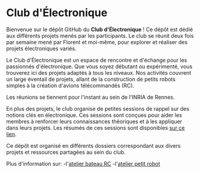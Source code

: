 # Club d'Électronique

Bienvenue sur le dépôt GitHub du **Club d'Électronique** ! Ce dépôt est dédié aux différents projets menés par les participants. Le club se réunit deux fois par semaine mené par Florent et moi-même, pour explorer et réaliser des projets électroniques variés.

Le Club d'Électronique est un espace de rencontre et d'échange pour les passionnés d'électronique. Que vous soyez débutant ou expérimenté, vous trouverez ici des projets adaptés à tous les niveaux. Nos activités couvrent un large éventail de projets, allant de la construction de petits robots simples à la création d'avions télécommandés (RC).

Les réunions se tiennent pour l'instant au sein de l'INRIA de Rennes.

En plus des projets, le club organise de petites sessions de rappel sur des notions clés en électronique. Ces sessions sont conçues pour aider les membres à renforcer leurs connaissances théoriques et à les appliquer dans leurs projets. Les résumés de ces sessions sont disponibles [sur ce lien](https://jlefortbesnard.github.io/Structure/blog/rappel_electronique.html).

Ce dépôt est organisé en différents dossiers correspondant aux divers projets et ressources partagées au sein du club. 

Plus d'information sur:
-l'[atelier bateau RC](https://jlefortbesnard.github.io/Structure/blog/atelier_bateau_Arduino.html)
-l'[atelier petit robot](https://jlefortbesnard.github.io/Structure/blog/atelierArduino.html)